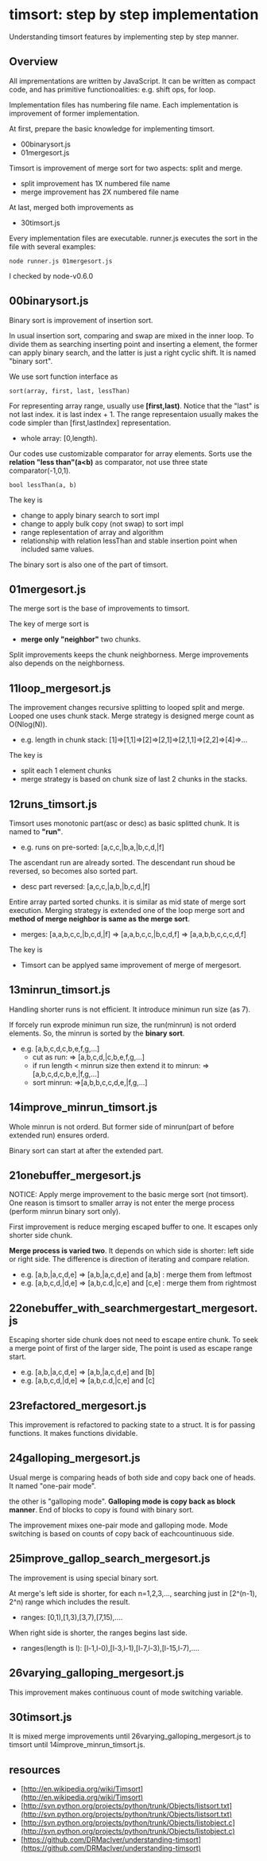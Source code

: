 # timsort: step by step implementation

Understanding timsort features by implementing step by step manner.

## Overview

All imprementations are written by JavaScript.
It can be written as compact code, 
and has primitive functionoalities: e.g. shift ops, for loop.

Implementation files has numbering file name.
Each implementation is improvement of former implementation.

At first, prepare the basic knowledge for implementing timsort.

- 00binarysort.js
- 01mergesort.js

Timsort is improvement of merge sort for two aspects: split and merge.

- split improvement has 1X numbered file name
- merge improvement has 2X numbered file name

At last, merged both improvements as

- 30timsort.js

Every implementation files are executable.
runner.js executes the sort in the file with several examples:

    node runner.js 01mergesort.js

I checked by node-v0.6.0

## 00binarysort.js

Binary sort is improvement of insertion sort.

In usual insertion sort, comparing and swap are mixed in the inner loop.
To divide them as searching inserting point and inserting a element,
the former can apply binary search,
and the latter is just a right cyclic shift.
It is named "binary sort".

We use sort function interface as

    sort(array, first, last, lessThan)

For representing array range, usually use **[first,last)**.
Notice that the "last" is not last index. it is last index + 1.
The range representaion usually makes the code simpler 
than [first,lastIndex] representation.

- whole array: [0,length).

Our codes use customizable comparator for array elements.
Sorts use the **relation "less than"(a<b)** as comparator, 
not use three state comparator(-1,0,1).

    bool lessThan(a, b)

The key is

- change to apply binary search to sort impl
- change to apply bulk copy (not swap) to sort impl
- range replesentation of array and algorithm
- relationship with relation lessThan and stable insertion point 
  when included same values.

The binary sort is also one of the part of timsort.

## 01mergesort.js

The merge sort is the base of improvements to timsort.

The key of merge sort is

- **merge only "neighbor"** two chunks.

Split improvements keeps the chunk neighborness.
Merge improvements also depends on the neighborness.

## 11loop_mergesort.js

The improvement changes recursive splitting to looped split and merge.
Looped one uses chunk stack.
Merge strategy is designed merge count as O(Nlog(N)).

- e.g. length in chunk stack: [1]=>[1,1]=>[2]=>[2,1]=>[2,1,1]=>[2,2]=>[4]=>...

The key is

- split each 1 element chunks
- merge strategy is based on chunk size of last 2 chunks in the stacks.

## 12runs_timsort.js

Timsort uses monotonic part(asc or desc) as basic splitted chunk.
It is named to **"run"**.

- e.g. runs on pre-sorted: [a,c,c,|b,a,|b,c,d,|f]

The ascendant run are already sorted.
The descendant run shoud be reversed, so becomes also sorted part.

- desc part reversed: [a,c,c,|a,b,|b,c,d,|f]

Entire array parted sorted chunks.
it is similar as mid state of merge sort execution.
Merging strategy is extended one of the loop merge sort
and **method of merge neighbor is same as the merge sort**.

- merges: [a,a,b,c,c,|b,c,d,|f] => [a,a,b,c,c,|b,c,d,f] => [a,a,b,b,c,c,c,d,f]

The key is

- Timsort can be applyed same improvement of merge of mergesort.

## 13minrun_timsort.js

Handling shorter runs is not efficient.
It introduce minimun run size (as 7).

If forcely run exprode minimun run size, 
the run(minrun) is not orderd elements.
So, the minrun is sorted by the **binary sort**.

- e.g. [a,b,c,d,c,b,e,f,g,...]
    - cut as run: => [a,b,c,d,|c,b,e,f,g,...]
    - if run length < minrun size then extend it to minrun: => [a,b,c,d,c,b,e,|f,g,...]
    - sort minrun: =>[a,b,b,c,c,d,e,|f,g,...]

## 14improve_minrun_timsort.js

Whole minrun is not orderd.
But former side of minrun(part of before extended run) ensures orderd.

Binary sort can start at after the extended part.

## 21onebuffer_mergesort.js

NOTICE: Apply merge improvement to the basic merge sort (not timsort).
One reason is timsort to smaller array is not enter the merge process
(perform minrun binary sort only).

First improvement is reduce merging escaped buffer to one.
It escapes only shorter side chunk.

**Merge process is varied two**. 
It depends on which side is shorter: left side or right side.
The difference is direction of iterating and compare relation.

- e.g. [a,b,|a,c,d,e] => [a,b,|a,c,d,e] and [a,b] : merge them from leftmost
- e.g. [a,b,c,d,|d,e] => [a,b,c.d,|c,e] and [c,e] : merge them from rightmost

## 22onebuffer_with_searchmergestart_mergesort.js

Escaping shorter side chunk does not need to escape entire chunk.
To seek a merge point of first of the larger side,
The point is used as escape range start.

- e.g. [a,b,|a,c,d,e] => [a,b,|a,c,d,e] and [b]
- e.g. [a,b,c,d,|d,e] => [a,b,c.d,|c,e] and [c] 

## 23refactored_mergesort.js

This improvement is refactored to packing state to a struct.
It is for passing functions.
It makes functions dividable.

## 24galloping_mergesort.js

Usual merge is comparing heads of both side and copy back one of heads.
It named "one-pair mode".

the other is "galloping mode".
**Galloping mode is copy back as block manner**.
End of blocks to copy is found with binary sort.

The improvement mixes one-pair mode and galloping mode.
Mode switching is based on counts of copy back of eachcountinuous side.

## 25improve_gallop_search_mergesort.js

The improvement is using special binary sort.

At merge's left side is shorter, for each n=1,2,3,..., 
searching  just in [2^(n-1), 2^n) range which includes the result.

- ranges: [0,1),[1,3),[3,7),[7,15),....

When right side is shorter, the ranges begins last side.

- ranges(length is l): [l-1,l-0),[l-3,l-1),[l-7,l-3),[l-15,l-7),....

## 26varying_galloping_mergesort.js

This improvement makes continuous count of mode switching variable.

## 30timsort.js

It is mixed merge improvements until 26varying_galloping_mergesort.js 
to timsort until 14improve_minrun_timsort.js.

## resources

- [http://en.wikipedia.org/wiki/Timsort](http://en.wikipedia.org/wiki/Timsort)
- [http://svn.python.org/projects/python/trunk/Objects/listsort.txt](http://svn.python.org/projects/python/trunk/Objects/listsort.txt)
- [http://svn.python.org/projects/python/trunk/Objects/listobject.c](http://svn.python.org/projects/python/trunk/Objects/listobject.c)
- [https://github.com/DRMacIver/understanding-timsort](https://github.com/DRMacIver/understanding-timsort)
